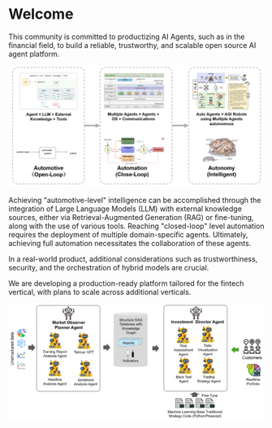 # Welcome

This community is committed to productizing AI Agents, such as in the financial
field, to build a reliable, trustworthy, and scalable open source AI agent
platform.

![](overview.png)

Achieving "automotive-level" intelligence can be accomplished through the integration of Large Language Models (LLM) with external knowledge sources, either via Retrieval-Augmented Generation (RAG) or fine-tuning, along with the use of various tools. Reaching "closed-loop" level automation requires the deployment of multiple domain-specific agents. Ultimately, achieving full automation necessitates the collaboration of these agents.

In a real-world product, additional considerations such as trustworthiness, security, and the orchestration of hybrid models are crucial.

We are developing a production-ready platform tailored for the fintech vertical, with plans to scale across additional verticals.

![](fintech-vertical.png)
